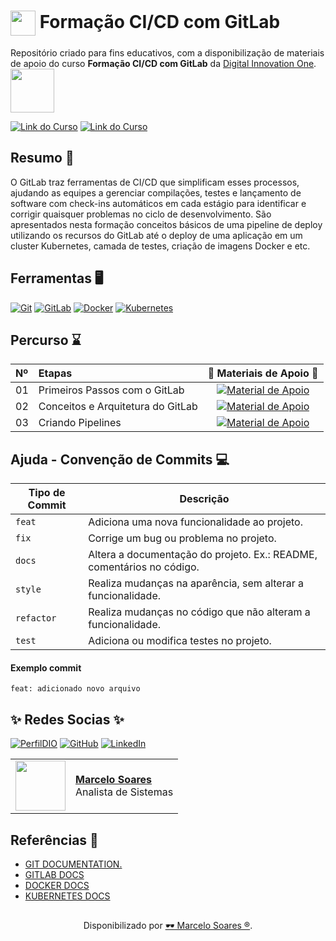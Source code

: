 <h1>
    <a href="https://www.dio.me/">
     <img align="center" width="40px" src="https://hermes.digitalinnovation.one/assets/diome/logo-minimized.png"></a>
    <span> Formação CI/CD com GitLab</span>
</h1>

Repositório criado para fins educativos, com a disponibilização de materiais de apoio do curso **Formação CI/CD com GitLab** da [Digital Innovation One](https://www.dio.me/).
<br>
<img width="70px" background-color="black" src="https://hermes.digitalinnovation.one/assets/diome/logo.svg">

[![Link do Curso](https://img.shields.io/badge/▶-000?style=for-the-badge&logo=movie&logoColor=E94D5F)](https://web.dio.me/track/formacao-gitlab-cicd) 
[![Link do Curso](https://img.shields.io/badge/Acesse%20o%20Curso%20na%20Plataforma-E94D5F?style=for-the-badge)](https://web.dio.me/track/formacao-gitlab-cicd) 

## Resumo 🎯
O GitLab traz ferramentas de CI/CD que simplificam esses processos, ajudando as equipes a gerenciar compilações, testes e lançamento de software com check-ins automáticos em cada estágio para identificar e corrigir quaisquer problemas no ciclo de desenvolvimento. São apresentados nesta formação conceitos básicos de uma pipeline de deploy utilizando os recursos do GitLab até o deploy de uma aplicação em um cluster Kubernetes, camada de testes, criação de imagens Docker e etc.   

## Ferramentas 🖥️
[![Git](https://img.shields.io/badge/Git-000?style=for-the-badge&logo=git&logoColor=E94D5F)](https://git-scm.com/doc) 
[![GitLab](https://img.shields.io/badge/GitLab-000?style=for-the-badge&logo=gitlab&logoColor=E94D5F)](https://docs.gitlab.com/)
[![Docker](https://img.shields.io/badge/Docker-000?style=for-the-badge&logo=docker&logoColor=30A3DC)](https://docs.docker.com/)
[![Kubernetes](https://img.shields.io/badge/Kubernetes-000?style=for-the-badge&logo=kubernetes&logoColor=30A3DC)](https://kubernetes.io/docs/home/)

## Percurso ⌛
<table>
  <thead>
    <tr align="left">
      <th>Nº</th>
      <th>Etapas</th>
      <th>📖 Materiais de Apoio 📖</th>
    </tr>
  </thead>
  <tbody align="left">
    <tr>
      <td>01</td>
      <td>Primeiros Passos com o GitLab</td>
      <td align="center">
        <a href="https://github.com/Mdsoare/gitlab-cicd/tree/main/00-primeiros-passos">
           <img align="center" alt="Material de Apoio" src="https://img.shields.io/badge/Ver%20Material-30A3DC?style=for-the-badge">
        </a>
      </td>
    </tr>
    <tr>
      <td>02</td>
      <td>Conceitos e Arquitetura do GitLab</td>
      <td align="center">
        <a href="https://github.com/Mdsoare/gitlab-cicd/tree/main/00-primeiros-passos">
           <img align="center" alt="Material de Apoio" src="https://img.shields.io/badge/Ver%20Material-E94D5F?style=for-the-badge">
        </a>
      </td>
    </tr>
    <tr>
      <td>03</td>
      <td>Criando Pipelines</td>
      <td align="center">
        <a href="https://github.com/Mdsoare/gitlab-cicd/tree/main/01-conceitos-arquitetura">
           <img align="center" alt="Material de Apoio" src="https://img.shields.io/badge/Ver%20Material-30A3DC?style=for-the-badge">
        </a>
      </td>    
    </tr>    
  </tbody>
  <tfoot></tfoot>
</table>

## Ajuda - Convenção de Commits 💻

| Tipo de Commit | Descrição                                                                                                 |
| -------------- | --------------------------------------------------------------------------------------------------------- |
| `feat`         | Adiciona uma nova funcionalidade ao projeto.                                                              |
| `fix`          | Corrige um bug ou problema no projeto.                                                                    |
| `docs`         | Altera a documentação do projeto. Ex.: README, comentários no código.                                     |
| `style`        | Realiza mudanças na aparência, sem alterar a funcionalidade.                                              |
| `refactor`     | Realiza mudanças no código que não alteram a funcionalidade.                                              |
| `test`         | Adiciona ou modifica testes no projeto.                                                                   |

#### Exemplo commit

`feat: adicionado novo arquivo`
<br>

## ✨ ️Redes Socias ✨

[![PerfilDIO](https://img.shields.io/badge/DIO-0077B5?style=for-the-badge&logo=dio&logoColor=white)](https://web.dio.me/users/marcelo_soares92)
[![GitHub](https://img.shields.io/badge/GitHub-000?style=for-the-badge&logo=github&logoColor=30A3DC)](https://github.com/Mdsoare/)
[![LinkedIn](https://img.shields.io/badge/LinkedIn-0077B5?style=for-the-badge&logo=linkedin&logoColor=white)](https://www.linkedin.com/in/marcelodsoares/) 

<table>
  <tr>
    <td>
      <img width="80px" align="center" src="https://avatars.githubusercontent.com/Mdsoare"/>
    </td>
    <td align="left">
      <a href="https://github.com/Mdsoare">
        <span><b>Marcelo Soares</b></span>
      </a>
      <br>
      <span>Analista de Sistemas</span>
    </td>
  </tr>
</table>

## Referências 🔎
- [GIT DOCUMENTATION.](https://git-scm.com/doc)
- [GITLAB DOCS](https://docs.gitlab.com/)
- [DOCKER DOCS](https://docs.docker.com/)
- [KUBERNETES DOCS](https://kubernetes.io/docs/home/)

##
<div align="center">Disponibilizado por <a href="https://github.com/Mdsoare">🕶 Marcelo Soares ®</a>.</div>
